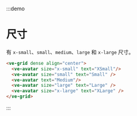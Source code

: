 :::demo

# 尺寸

有 `x-small`、`small`、`medium`、`large` 和 `x-large` 尺寸。

```html
<ve-grid dense align="center">
  <ve-avatar size="x-small" text="XSmall"/>
  <ve-avatar size="small" text="Small" />
  <ve-avatar text="Medium"/>
  <ve-avatar size="large" text="Large" />
  <ve-avatar size="x-large" text="XLarge" />
</ve-grid>
```

:::
